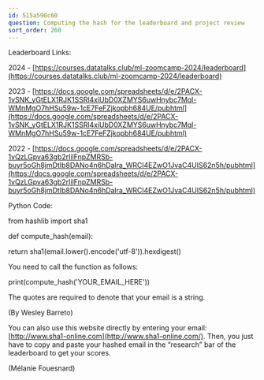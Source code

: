 ```yaml
---
id: 515a590c60
question: Computing the hash for the leaderboard and project review
sort_order: 260
---
```


Leaderboard Links:

2024 - [https://courses.datatalks.club/ml-zoomcamp-2024/leaderboard](https://courses.datatalks.club/ml-zoomcamp-2024/leaderboard)

2023 - [https://docs.google.com/spreadsheets/d/e/2PACX-1vSNK_yGtELX1RJK1SSRl4xiUbD0XZMYS6uwHnybc7Mql-WMnMgO7hHSu59w-1cE7FeFZjkopbh684UE/pubhtml](https://docs.google.com/spreadsheets/d/e/2PACX-1vSNK_yGtELX1RJK1SSRl4xiUbD0XZMYS6uwHnybc7Mql-WMnMgO7hHSu59w-1cE7FeFZjkopbh684UE/pubhtml)

2022 - [https://docs.google.com/spreadsheets/d/e/2PACX-1vQzLGpva63gb2rIilFnpZMRSb-buyr5oGh8jmDtIb8DANo4n6hDalra_WRCl4EZwO1JvaC4UIS62n5h/pubhtml](https://docs.google.com/spreadsheets/d/e/2PACX-1vQzLGpva63gb2rIilFnpZMRSb-buyr5oGh8jmDtIb8DANo4n6hDalra_WRCl4EZwO1JvaC4UIS62n5h/pubhtml)

Python Code:

from hashlib import sha1

def compute_hash(email):

return sha1(email.lower().encode('utf-8')).hexdigest()

You need to call the function as follows:

print(compute_hash('YOUR_EMAIL_HERE'))

The quotes are required to denote that your email is a string.

(By Wesley Barreto)

You can also use this website directly by entering your email: [http://www.sha1-online.com](http://www.sha1-online.com/). Then, you just have to copy and paste your hashed email in the “research” bar of the leaderboard to get your scores.

(Mélanie Fouesnard)

